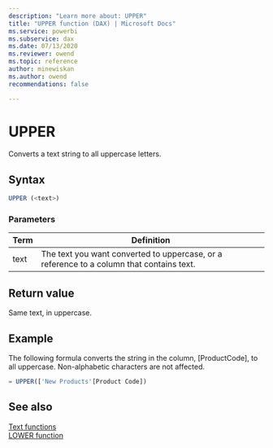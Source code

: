 ```yaml
---
description: "Learn more about: UPPER"
title: "UPPER function (DAX) | Microsoft Docs"
ms.service: powerbi 
ms.subservice: dax 
ms.date: 07/13/2020
ms.reviewer: owend
ms.topic: reference
author: minewiskan
ms.author: owend 
recommendations: false

---
```

# UPPER

Converts a text string to all uppercase letters.  
  
## Syntax  
  
```js
UPPER (<text>)  
```
  
### Parameters  
  
|Term|Definition|  
|--------|--------------|  
|text|The text you want converted to uppercase, or a reference to a column that contains text.|  
  
## Return value

Same text, in uppercase.  
  
## Example

The following formula converts the string in the column, [ProductCode], to all uppercase. Non-alphabetic characters are not affected.  
  
```js
= UPPER(['New Products'[Product Code])  
```
  
## See also

[Text functions](text-functions-dax.md)  
[LOWER function](lower-function-dax.md)  
